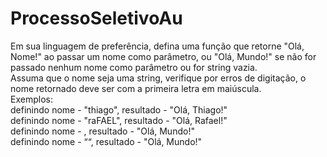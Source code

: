 # ProcessoSeletivoAu
Em sua linguagem de preferência, defina uma função que retorne "Olá, Nome!" ao passar um nome como parâmetro, ou "Olá, Mundo!" se não for passado nenhum nome como parâmetro ou for string vazia.<br />
Assuma que o nome seja uma string, verifique por erros de digitação, o nome retornado deve ser com a primeira letra em maiúscula.<br />
Exemplos:<br />
definindo nome - "thiago", resultado - "Olá, Thiago!"<br />
definindo nome - "raFAEL", resultado - "Olá, Rafael!"<br />
definindo nome - , resultado - "Olá, Mundo!"<br />
definindo nome - ““, resultado - "Olá, Mundo!"<br />
